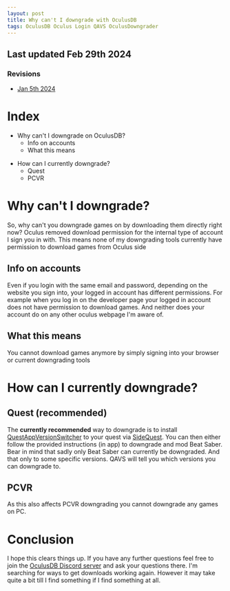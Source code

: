 ```yaml
---
layout: post
title: Why can't I downgrade with OculusDB
tags: OculusDB Oculus Login QAVS OculusDowngrader
---
```

## Last updated Feb 29th 2024
### Revisions
- [Jan 5th 2024]()
# Index
+ Why can't I downgrade on OculusDB?
    * Info on accounts
    * What this means
* How can I currently downgrade?
    * Quest
    * PCVR

# Why can't I downgrade?
So, why can't you downgrade games on by downloading them directly right now?
Oculus removed download permission for the internal type of account I sign you in with. This means none of my downgrading tools currently have permission to download games from Oculus side

## Info on accounts
Even if you login with the same email and password, depending on the website you sign into, your logged in account has different permissions. For example when you log in on the developer page your logged in account does not have permission to download games. And neither does your account do on any other oculus webpage I'm aware of.

## What this means
You cannot download games anymore by simply signing into your browser or current downgrading tools

# How can I currently downgrade?
## Quest (recommended)
The **currently recommended** way to downgrade is to install [QuestAppVersionSwitcher](https://sidequestvr.com/app/5333/) to your quest via [SideQuest](https://sidequestvr.com/setup-howto). You can then either follow the provided instructions (in app) to downgrade and mod Beat Saber.
Bear in mind that sadly only Beat Saber can currently be downgraded. And that only to some specific versions. QAVS will tell you which versions you can downgrade to.

## PCVR
As this also affects PCVR downgrading you cannot downgrade any games on PC.

# Conclusion
I hope this clears things up. If you have any further questions feel free to join the [OculusDB Discord server](https://discord.gg/zwRfHQN2UY) and ask your questions there.
I'm searching for ways to get downloads working again. However it may take quite a bit till I find something if I find something at all.